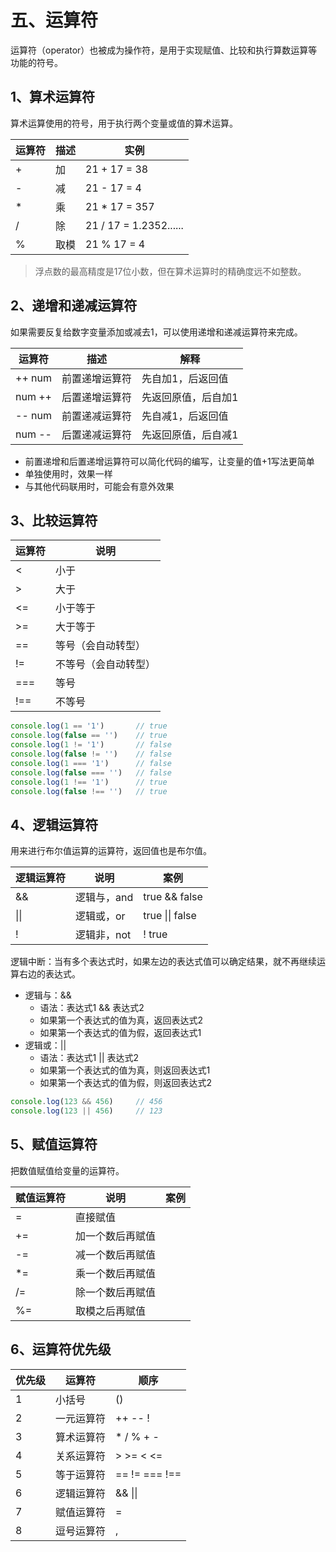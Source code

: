 # 五、运算符

运算符（operator）也被成为操作符，是用于实现赋值、比较和执行算数运算等功能的符号。

## 1、算术运算符

算术运算使用的符号，用于执行两个变量或值的算术运算。

| 运算符 | 描述 | 实例                   |
| ------ | ---- | ---------------------- |
| +      | 加   | 21 + 17 = 38           |
| -      | 减   | 21 - 17 = 4            |
| *      | 乘   | 21 * 17 = 357          |
| /      | 除   | 21 / 17 = 1.2352...... |
| %      | 取模 | 21 % 17 = 4            |

> 浮点数的最高精度是17位小数，但在算术运算时的精确度远不如整数。

## 2、递增和递减运算符

如果需要反复给数字变量添加或减去1，可以使用递增和递减运算符来完成。

| 运算符 | 描述           | 解释                |
| ------ | -------------- | ------------------- |
| ++ num | 前置递增运算符 | 先自加1，后返回值   |
| num ++ | 后置递增运算符 | 先返回原值，后自加1 |
| -- num | 前置递减运算符 | 先自减1，后返回值   |
| num -- | 后置递减运算符 | 先返回原值，后自减1 |

- 前置递增和后置递增运算符可以简化代码的编写，让变量的值+1写法更简单
- 单独使用时，效果一样
- 与其他代码联用时，可能会有意外效果

## 3、比较运算符

| 运算符 | 说明                 |
| ------ | -------------------- |
| \<     | 小于                 |
| \>     | 大于                 |
| \<=    | 小于等于             |
| \>=    | 大于等于             |
| ==     | 等号（会自动转型）   |
| !=     | 不等号（会自动转型） |
| ===    | 等号                 |
| !==    | 不等号               |

```js
console.log(1 == '1')		// true
console.log(false == '')	// true
console.log(1 != '1')		// false
console.log(false != '')	// false
console.log(1 === '1')		// false
console.log(false === '')	// false
console.log(1 !== '1')		// true
console.log(false !== '')	// true
```

## 4、逻辑运算符

用来进行布尔值运算的运算符，返回值也是布尔值。

| 逻辑运算符 | 说明        | 案例            |
| ---------- | ----------- | --------------- |
| &&         | 逻辑与，and | true && false   |
| \|\|       | 逻辑或，or  | true \|\| false |
| !          | 逻辑非，not | ! true          |

逻辑中断：当有多个表达式时，如果左边的表达式值可以确定结果，就不再继续运算右边的表达式。

- 逻辑与：&&
    - 语法：表达式1 && 表达式2
    - 如果第一个表达式的值为真，返回表达式2
    - 如果第一个表达式的值为假，返回表达式1
- 逻辑或：||
    - 语法：表达式1 || 表达式2
    - 如果第一个表达式的值为真，则返回表达式1
    - 如果第一个表达式的值为假，则返回表达式2

```js
console.log(123 && 456)		// 456
console.log(123 || 456)		// 123
```

## 5、赋值运算符

把数值赋值给变量的运算符。

| 赋值运算符 | 说明             | 案例 |
| ---------- | ---------------- | ---- |
| =          | 直接赋值         |      |
| +=         | 加一个数后再赋值 |      |
| -=         | 减一个数后再赋值 |      |
| *=         | 乘一个数后再赋值 |      |
| /=         | 除一个数后再赋值 |      |
| %=         | 取模之后再赋值   |      |

## 6、运算符优先级

| 优先级 | 运算符     | 顺序               |
| ------ | ---------- | ------------------ |
| 1      | 小括号     | ()                 |
| 2      | 一元运算符 | ++ -- !            |
| 3      | 算术运算符 | * / % + -          |
| 4      | 关系运算符 | \> \>= \< \<=      |
| 5      | 等于运算符 | == != \=\=\= !\=\= |
| 6      | 逻辑运算符 | && \|\|            |
| 7      | 赋值运算符 | =                  |
| 8      | 逗号运算符 | ,                  |

